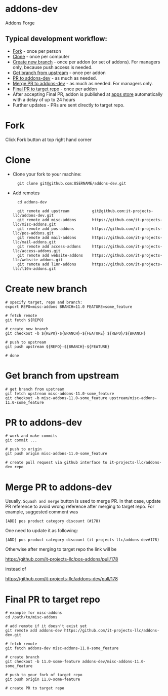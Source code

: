 # addons-dev

Addons Forge

## Typical development workflow:

* [Fork](#fork) - once per person
* [Clone](#clone) - once per computer
* [Create new branch](#create-new-branch) - once per addon (or set of addons). For managers only, because push access is needed.
* [Get branch from upstream](#get-branch-from-upstream) - once per addon
* [PR to addons-dev](#pr-to-addons-dev) - as much as needed.
* [Merge PR to addons-dev](#merge-pr-to-addons-dev) - as much as needed. For managers only.
* [Final PR to target repo](#final-pr-to-target-repo) - once per addon
* After accepting Final PR, addon is published at [apps store](https://www.odoo.com/apps/modules/browse?order=Newest) automatically with a delay of up to 24 hours
* Further updates - PRs are sent directly to target repo.

# Fork
Click Fork button at top right hand corner

# Clone

* Clone your fork to your machine:

        git clone git@github.com:USERNAME/addons-dev.git

* Add remotes

        cd addons-dev

        git remote add upstream          git@github.com:it-projects-llc/addons-dev.git
        git remote add misc-addons       https://github.com/it-projects-llc/misc-addons.git
        git remote add pos-addons        https://github.com/it-projects-llc/pos-addons.git
        git remote add mail-addons       https://github.com/it-projects-llc/mail-addons.git
        git remote add access-addons     https://github.com/it-projects-llc/access-addons.git
        git remote add website-addons    https://github.com/it-projects-llc/website-addons.git
        git remote add l10n-addons       https://github.com/it-projects-llc/l10n-addons.git

# Create new branch

    # specify target, repo and branch:
    export REPO=misc-addons BRANCH=11.0 FEATURE=some_feature

    # fetch remote
    git fetch ${REPO}

    # create new branch
    git checkout -b ${REPO}-${BRANCH}-${FEATURE} ${REPO}/${BRANCH}

    # push to upstream
    git push upstream ${REPO}-${BRANCH}-${FEATURE}
    
    # done

# Get branch from upstream


    # get branch from upstream
    git fetch upstream misc-addons-11.0-some_feature
    git checkout -b misc-addons-11.0-some_feature upstream/misc-addons-11.0-some_feature


# PR to addons-dev

   
    # work and make commits
    git commit ...
   
    # push to origin
    git push origin misc-addons-11.0-some_feature
   
    # create pull request via github interface to it-projects-llc/addons-dev repo

# Merge PR to addons-dev

Usually, ``Squash and merge`` button is used to merge PR. In that case, update PR reference to avoid wrong reference after merging to target repo. For example, suggested comment was

    [ADD] pos product category discount (#178)

One need to update it as following:

    [ADD] pos product category discount (it-projects-llc/addons-dev#178)
    

Otherwise after merging to target repo the link will be 

https://github.com/it-projects-llc/pos-addons/pull/178

instead of 

https://github.com/it-projects-llc/addons-dev/pull/178

# Final PR to target repo

    # example for misc-addons
    cd /path/to/misc-addons

    # add remote if it doesn't exist yet
    git remote add addons-dev https://github.com/it-projects-llc/addons-dev.git

    # fetch remote
    git fetch addons-dev misc-addons-11.0-some_feature

    # create branch
    git checkout -b 11.0-some-feature addons-dev/misc-addons-11.0-some_feature

    # push to your fork of target repo
    git push origin 11.0-some-feature

    # create PR to target repo
